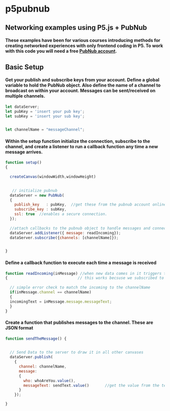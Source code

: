 # p5pubnub
## Networking examples using P5.js + PubNub
#### These examples have been for various courses introducing methods for creating networked experiences with only frontend coding in P5. To work with this code you will need a free [PubNub account](pubnub.com).

## Basic Setup
#### Get your publish and subscribe keys from your account. Define a global variable to hold the PubNub object. Also define the name of a channel to broadcast on within your account.  Messages can be sent/received on multiple channels.

```javascript
let dataServer;
let pubKey = 'insert your pub key';
let subKey = 'insert your sub key';


let channelName = "messageChannel";

```

#### Within the setup function initialize the connection, subscribe to the channel, and create a listener to run a callback function any time a new message arrives.

```javascript
function setup() 
{
  
  createCanvas(windowWidth,windowHeight)
  

   // initialize pubnub
  dataServer = new PubNub(
  {
    publish_key   : pubKey,  //get these from the pubnub account online
    subscribe_key : subKey,  
    ssl: true  //enables a secure connection. 
  });
  
  //attach callbacks to the pubnub object to handle messages and connections
  dataServer.addListener({ message: readIncoming});
  dataServer.subscribe({channels: [channelName]});


}
 ```
#### Define a callback function to execute each time a message is received

```javascript
function readIncoming(inMessage) //when new data comes in it triggers this function, 
{                               // this works becsuse we subscribed to the channel in setup()
  
  // simple error check to match the incoming to the channelName
  if(inMessage.channel == channelName)
  {
  incomingText = inMessage.message.messageText;
  }
}
```

#### Create a function that publishes messages to the channel. These are JSON format
```javascript
function sendTheMessage() {
 

  // Send Data to the server to draw it in all other canvases
  dataServer.publish(
    {
      channel: channelName,
      message: 
      {
        who: whoAreYou.value(),
        messageText: sendText.value()       //get the value from the text box and send it as part of the message   
      }
    });

}
```


